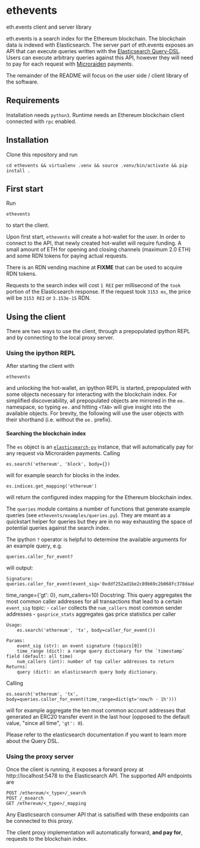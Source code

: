 # ethevents
eth.events client and server library

eth.events is a search index for the Ethereum blockchain. The blockchain data is indexed with
Elasticsearch. The server part of eth.events exposes an API that can execute queries written with
the [Elasticsearch Query-DSL](https://www.elastic.co/guide/en/elasticsearch/reference/5.6/query-dsl.html).
Users can execute arbitrary queries against this API, however they will need to pay for each request
with [Microraiden](https://github.com/raiden-network/microraiden) payments.

The remainder of the README will focus on the user side / client library of the software.

## Requirements
Installation needs `python3`.
Runtime needs an Ethereum blockchain client connected with `rpc` enabled.

## Installation
Clone this repository and run

    cd ethevents && virtualenv .venv && source .venv/bin/activate && pip install .

## First start
Run

    ethevents

to start the client.

Upon first start, `ethevents` will create a hot-wallet for the user. In order to connect to the
API, that newly created hot-wallet will require funding. A small amount of ETH for opening and
closing channels (maximum 2.0 ETH) and some RDN tokens for paying actual requests. 

There is an RDN vending machine at **FIXME** that can be used to acquire RDN tokens.

Requests to the search index will cost `1 REI` per millisecond of the `took` portion of the Elasticsearch
response. If the request took `3153 ms`, the price will be `3153 REI` or `3.153e-15` RDN.

## Using the client
There are two ways to use the client, through a prepopulated ipython REPL and by connecting to the
local proxy server.

### Using the ipython REPL
After starting the client with

    ethevents

and unlocking the hot-wallet, an ipython REPL is started, prepopulated with some objects necessary
for interacting with the blockchain index. For simplified discoverability, all prepopulated objects
are mirrored in the `ee.` namespace, so typing `ee.` and hitting `<TAB>` will give insight into
the available objects. For brevity, the following will use the user objects with their shorthand
(i.e. without the `ee.` prefix).

#### Searching the blockchain index
The `es` object is an [`elasticsearch-py`](https://github.com/elastic/elasticsearch-py) instance,
that will automatically pay for any request via Microraiden payments.
Calling

    es.search('ethereum', 'block', body={})

will for example search for blocks in the index.
    
    es.indices.get_mapping('ethereum')

will return the configured index mapping for the Ethereum blockchain index.

The `queries` module contains a number of functions that generate example queries (see `ethevents/examples/queries.py`).
They are meant as a quickstart helper for queries but they are in no way exhausting the space of
potential queries against the search index.

The ipython `?` operator is helpful to determine the available arguments for an example query, e.g.

    queries.caller_for_event?

will output:

    Signature: queries.caller_for_event(event_sig='0xddf252ad1be2c89b69c2b068fc378daa952ba7f163c4a11628f55a4df523b3ef',
time_range={'gt': 0}, num_callers=10)
    Docstring:
    This query aggregates the most common caller addresses for all transactions
    that lead to a certain `event_sig` topic:
    - `caller` collects the `num_callers` most common sender addresses
    - `gasprice_stats` aggregates gas price statistics per caller

    Usage:
        es.search('ethereum', 'tx', body=caller_for_event())

    Params:
        event_sig (str): an event signature (topics[0])
        time_range (dict): a range query dictionary for the `timestamp` field (default: all time)
        num_callers (int): number of top caller addresses to return
    Returns:
        query (dict): an elasticsearch query body dictionary.

Calling

    es.search('ethereum', 'tx', body=queries.caller_for_event(time_range=dict(gt='now/h - 1h')))

will for example aggregate the ten most common account addresses that generated an ERC20 transfer
event in the last hour (opposed to the default value, "since all time", `'gt': 0`).

Please refer to the elasticsearch documentation if you want to learn more about the Query DSL.

### Using the proxy server
Once the client is running, it exposes a forward proxy at http://localhost:5478 to the Elasticsearch
API. The supported API endpoints are

    POST /ethereum/<_type>/_search
    POST /_msearch
    GET /ethereum/<_type>/_mapping

Any Elasticsearch consumer API that is satisified with these endpoints can be connected to this
proxy.

The client proxy implementation will automatically forward, **and pay for**, requests to the blockchain
index.

